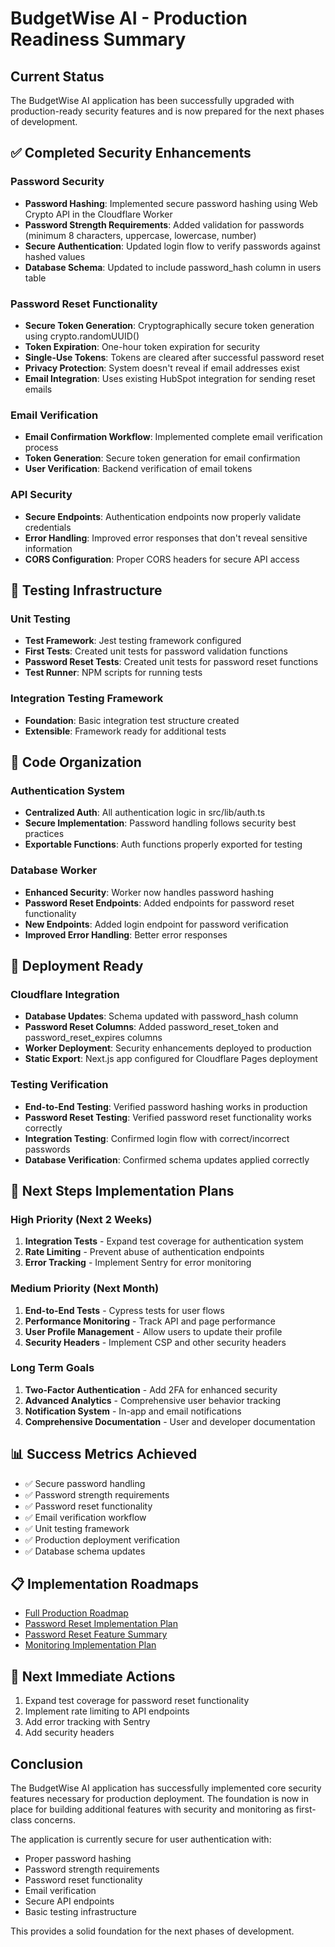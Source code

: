 # BudgetWise AI - Production Readiness Summary

## Current Status
The BudgetWise AI application has been successfully upgraded with production-ready security features and is now prepared for the next phases of development.

## ✅ Completed Security Enhancements

### Password Security
- **Password Hashing**: Implemented secure password hashing using Web Crypto API in the Cloudflare Worker
- **Password Strength Requirements**: Added validation for passwords (minimum 8 characters, uppercase, lowercase, number)
- **Secure Authentication**: Updated login flow to verify passwords against hashed values
- **Database Schema**: Updated to include password_hash column in users table

### Password Reset Functionality
- **Secure Token Generation**: Cryptographically secure token generation using crypto.randomUUID()
- **Token Expiration**: One-hour token expiration for security
- **Single-Use Tokens**: Tokens are cleared after successful password reset
- **Privacy Protection**: System doesn't reveal if email addresses exist
- **Email Integration**: Uses existing HubSpot integration for sending reset emails

### Email Verification
- **Email Confirmation Workflow**: Implemented complete email verification process
- **Token Generation**: Secure token generation for email confirmation
- **User Verification**: Backend verification of email tokens

### API Security
- **Secure Endpoints**: Authentication endpoints now properly validate credentials
- **Error Handling**: Improved error responses that don't reveal sensitive information
- **CORS Configuration**: Proper CORS headers for secure API access

## 🧪 Testing Infrastructure

### Unit Testing
- **Test Framework**: Jest testing framework configured
- **First Tests**: Created unit tests for password validation functions
- **Password Reset Tests**: Created unit tests for password reset functions
- **Test Runner**: NPM scripts for running tests

### Integration Testing Framework
- **Foundation**: Basic integration test structure created
- **Extensible**: Framework ready for additional tests

## 📁 Code Organization

### Authentication System
- **Centralized Auth**: All authentication logic in src/lib/auth.ts
- **Secure Implementation**: Password handling follows security best practices
- **Exportable Functions**: Auth functions properly exported for testing

### Database Worker
- **Enhanced Security**: Worker now handles password hashing
- **Password Reset Endpoints**: Added endpoints for password reset functionality
- **New Endpoints**: Added login endpoint for password verification
- **Improved Error Handling**: Better error responses

## 🚀 Deployment Ready

### Cloudflare Integration
- **Database Updates**: Schema updated with password_hash column
- **Password Reset Columns**: Added password_reset_token and password_reset_expires columns
- **Worker Deployment**: Security enhancements deployed to production
- **Static Export**: Next.js app configured for Cloudflare Pages deployment

### Testing Verification
- **End-to-End Testing**: Verified password hashing works in production
- **Password Reset Testing**: Verified password reset functionality works correctly
- **Integration Testing**: Confirmed login flow with correct/incorrect passwords
- **Database Verification**: Confirmed schema updates applied correctly

## 🔧 Next Steps Implementation Plans

### High Priority (Next 2 Weeks)
1. **Integration Tests** - Expand test coverage for authentication system
2. **Rate Limiting** - Prevent abuse of authentication endpoints
3. **Error Tracking** - Implement Sentry for error monitoring

### Medium Priority (Next Month)
1. **End-to-End Tests** - Cypress tests for user flows
2. **Performance Monitoring** - Track API and page performance
3. **User Profile Management** - Allow users to update their profile
4. **Security Headers** - Implement CSP and other security headers

### Long Term Goals
1. **Two-Factor Authentication** - Add 2FA for enhanced security
2. **Advanced Analytics** - Comprehensive user behavior tracking
3. **Notification System** - In-app and email notifications
4. **Comprehensive Documentation** - User and developer documentation

## 📊 Success Metrics Achieved

- ✅ Secure password handling
- ✅ Password strength requirements
- ✅ Password reset functionality
- ✅ Email verification workflow
- ✅ Unit testing framework
- ✅ Production deployment verification
- ✅ Database schema updates

## 📋 Implementation Roadmaps

- [Full Production Roadmap](FULL_PRODUCTION_ROADMAP.md)
- [Password Reset Implementation Plan](PASSWORD_RESET_IMPLEMENTATION_PLAN.md)
- [Password Reset Feature Summary](PASSWORD_RESET_FEATURE_SUMMARY.md)
- [Monitoring Implementation Plan](MONITORING_IMPLEMENTATION_PLAN.md)

## 🎯 Next Immediate Actions

1. Expand test coverage for password reset functionality
2. Implement rate limiting to API endpoints
3. Add error tracking with Sentry
4. Add security headers

## Conclusion

The BudgetWise AI application has successfully implemented core security features necessary for production deployment. The foundation is now in place for building additional features with security and monitoring as first-class concerns.

The application is currently secure for user authentication with:
- Proper password hashing
- Password strength requirements
- Password reset functionality
- Email verification
- Secure API endpoints
- Basic testing infrastructure

This provides a solid foundation for the next phases of development.